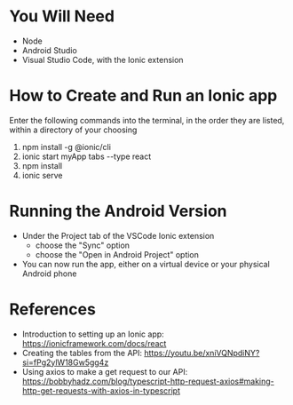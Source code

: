 # You Will Need
- Node
- Android Studio
- Visual Studio Code, with the Ionic extension

# How to Create and Run an Ionic app
Enter the following commands into the terminal, in the order they are listed, within a directory of your choosing

1. npm install -g @ionic/cli
2. ionic start myApp tabs --type react
3. npm install
4. ionic serve 

# Running the Android Version
- Under the Project tab of the VSCode Ionic extension
  - choose the "Sync" option
  - choose the "Open in Android Project" option
- You can now run the app, either on a virtual device or your physical Android phone

# References
- Introduction to setting up an Ionic app: https://ionicframework.com/docs/react 
- Creating the tables from the API: https://youtu.be/xniVQNpdiNY?si=fPg2ylW18Gw5gg4z
- Using axios to make a get request to our API: https://bobbyhadz.com/blog/typescript-http-request-axios#making-http-get-requests-with-axios-in-typescript

